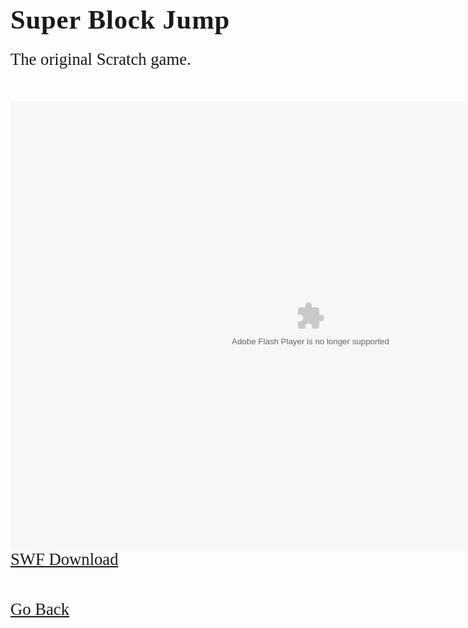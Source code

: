 <html>
<style>
		h3 {
			font-family: AppleKid;
			line-height: 1;
			letter-spacing: 0.8px;
		}
		h2 {
			font-family: AppleKid;
			line-height: 1;
			letter-spacing: 0.8px;
		}
		h1 {
			font-family: AppleKid;
			line-height: 1;
			letter-spacing: 0.8px;
		}
		@font-face {
			font-family: AppleKid;
			src: url('../../images/Apple-Kid.woff2') format('woff2'),
				url('../../images/Apple-Kid.woff') format('woff');
			font-weight: normal;
			font-style: normal;
		}
        p.small {
            line-height: 1;
        }
		.mainContent {
			font-family: AppleKid;
			font-size: 20pt;
			line-height: 1;
		}
</style>
<body>
<div class="mainContent">
<h1 style="font-size:32pt">Super Block Jump</h1>
<p>The original Scratch game.</p><br />
<object classid="clsid:D27CDB6E-AE6D-11cf-96B8-444553540000"
codebase="http://download.macromedia.com/pub/shockwave/cabs/flash/swflash.cab#version=6,0,29,0"
width="600" height="400">
<param name="movie" value="../../downloads/Super Block Jump.swf">
<param name="quality" value="high">
<embed src="The-Game.swf" quality="high"
pluginspage="http://www.macromedia.com/go/getflashplayer"
type="application/x-shockwave-flash" width="960" height="720">
</object>
<a href="../../downloads/Super Block Jump.swf">SWF Download</a><br />
<br />
<br />
<a href="..">Go Back</a><br />
</div>
</body>
</html>